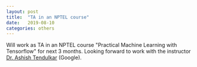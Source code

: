 ```yaml
---
layout: post
title:  "TA in an NPTEL course"
date:   2019-08-10
categories: others
---
```


Will work as TA in an NPTEL course "Practical Machine Learning with Tensorflow" for next 3 months.
Looking forward to work with the instructor [Dr. Ashish Tendulkar](https://www.linkedin.com/in/ashishtendulkar/?originalSubdomain=in) (Google).